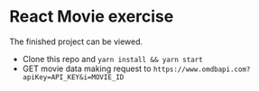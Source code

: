 # React Movie exercise

The finished project can be viewed.

- Clone this repo and `yarn install && yarn start`
- GET movie data making request to `https://www.omdbapi.com?apiKey=API_KEY&i=MOVIE_ID`
